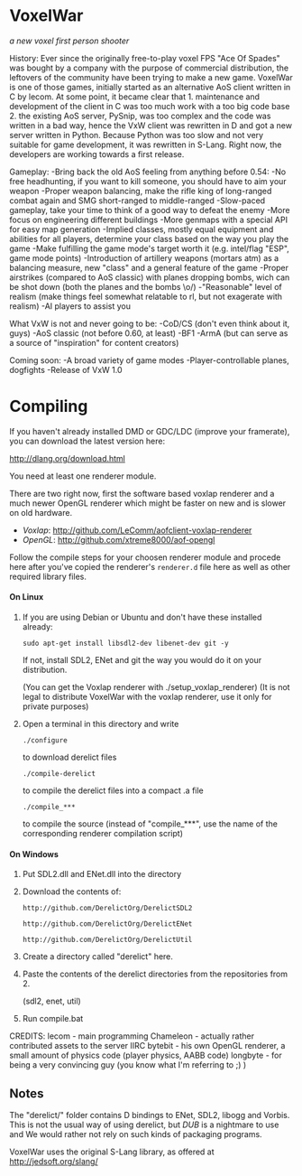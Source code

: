 # VoxelWar
*a new voxel first person shooter*

History:
Ever since the originally free-to-play voxel FPS "Ace Of Spades" was bought by a company with the purpose of commercial distribution, the leftovers of the community have been trying to make a new game. VoxelWar is one of those games, initially started as an alternative AoS client written in C by lecom. At some point, it became clear that 1. maintenance and development of the client in C was too much work with a too big code base 2. the existing AoS server, PySnip, was too complex and the code was written in a bad way, hence the VxW client was rewritten in D and got a new server written in Python. Because Python was too slow and not very suitable for game development, it was rewritten in S-Lang. Right now, the developers are working towards a first release.

Gameplay:
-Bring back the old AoS feeling from anything before 0.54:
	-No free headhunting, if you want to kill someone, you should have to aim your weapon
	-Proper weapon balancing, make the rifle king of long-ranged combat again and SMG short-ranged to middle-ranged
	-Slow-paced gameplay, take your time to think of a good way to defeat the enemy
	-More focus on engineering different buildings
	-More genmaps with a special API for easy map generation
	-Implied classes, mostly equal equipment and abilities for all players, determine your class based on the way you play the game
	-Make fulfilling the game mode's target worth it (e.g. intel/flag "ESP", game mode points)
-Introduction of artillery weapons (mortars atm) as a balancing measure, new "class" and a general feature of the game
-Proper airstrikes (compared to AoS classic) with planes dropping bombs, wich can be shot down (both the planes and the bombs \o/)
-"Reasonable" level of realism (make things feel somewhat relatable to rl, but not exagerate with realism)
-AI players to assist you

What VxW is not and never going to be:
-CoD/CS (don't even think about it, guys)
-AoS classic (not before 0.60, at least)
-BF1
-ArmA (but can serve as a source of "inspiration" for content creators)

Coming soon:
-A broad variety of game modes
-Player-controllable planes, dogfights
-Release of VxW 1.0

# Compiling

If you haven't already installed DMD or GDC/LDC (improve your framerate), you can download the latest version here:

http://dlang.org/download.html

You need at least one renderer module.

There are two right now, first the software based voxlap renderer and a much newer OpenGL renderer which might be faster on new and is slower on old hardware.
- *Voxlap*: http://github.com/LeComm/aofclient-voxlap-renderer
- *OpenGL*: http://github.com/xtreme8000/aof-opengl

Follow the compile steps for your choosen renderer module and procede here after you've copied the renderer's ```renderer.d``` file here as well as other required library files.

#### On Linux
1. If you are using Debian or Ubuntu and don't have these installed already:
	```
	sudo apt-get install libsdl2-dev libenet-dev git -y
	```
	If not, install SDL2, ENet and git the way you would do it on your distribution.
	
	(You can get the Voxlap renderer with ./setup_voxlap_renderer)
	(It is not legal to distribute VoxelWar with the voxlap renderer, use it only for private purposes)

2. Open a terminal in this directory and write

	```
	./configure
	```

	to download derelict files

	```
	./compile-derelict
	```

	to compile the derelict files into a compact .a file

	```
	./compile_***
	```

	to compile the source (instead of "compile_***", use the name of the corresponding renderer compilation script)


#### On Windows

1. Put SDL2.dll and ENet.dll into the directory

2. Download the contents of:

	```
	http://github.com/DerelictOrg/DerelictSDL2

	http://github.com/DerelictOrg/DerelictENet

	http://github.com/DerelictOrg/DerelictUtil
	```

3. Create a directory called "derelict" here.

4. Paste the contents of the derelict directories from the repositories from 2.

	(sdl2, enet, util)

5. Run compile.bat

CREDITS:
lecom - main programming
Chameleon - actually rather contributed assets to the server IIRC
bytebit - his own OpenGL renderer, a small amount of physics code (player physics, AABB code)
longbyte - for being a very convincing guy (you know what I'm referring to ;) )


## Notes

The "derelict/" folder contains D bindings to ENet, SDL2, libogg and Vorbis. This is not the usual way of using derelict, but *DUB* is a nightmare to use and We would rather not rely on such kinds of packaging programs.

VoxelWar uses the original S-Lang library, as offered at http://jedsoft.org/slang/
